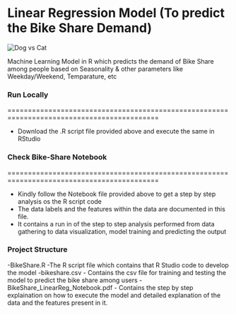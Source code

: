 # Linear Regression Model (To predict the Bike Share Demand)


![Dog vs Cat](https://i.ibb.co/gdfNwwR/sustainability-12-02977-g002-550.jpg)



Machine Learning Model in R which predicts the demand of Bike Share among people based on Seasonality & other parameters like Weekday/Weekend, Temparature, etc


### Run Locally
===========================================================================================
- Download the .R script file provided above and execute the same in RStudio

### Check Bike-Share Notebook
===========================================================================================
- Kindly follow the Notebook file provided above to get a step by step analysis os the  R script code
- The data labels and the features within the data are documented in this file.
- It contains a run in of the step to step analysis performed from data gathering to data visualization, model training and predicting the output

### Project Structure
-BikeShare.R -The R script file which contains that R Studio code to develop the model
-bikeshare.csv  - Contains the csv file for training and testing the model to predict the bike share among users
-BikeShare_LinearReg_Notebook.pdf - Contains the step by step explaination on how to execute the model and detailed explanation of the data and the features present in it.
